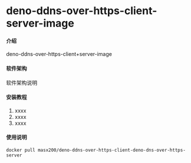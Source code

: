 # deno-ddns-over-https-client-server-image

#### 介绍
deno-ddns-over-https-client+server-image

#### 软件架构
软件架构说明


#### 安装教程

1.  xxxx
2.  xxxx
3.  xxxx

#### 使用说明

```shell
docker pull masx200/deno-ddns-over-https-client-deno-dns-over-https-server
```
